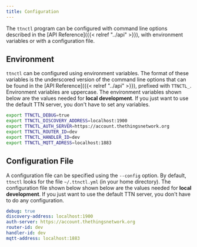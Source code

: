 ```yaml
---
title: Configuration
---
```


The `ttnctl` program can be configured with command line options described in the [API Reference]({{< relref "../api" >}}), with environment variables or with a configuration file.

## Environment

`ttnctl` can be configured using environment variables.
The format of these variables is the underscored version of the command line options that can be found in the [API Reference]({{< relref "../api" >}}), prefixed with `TTNCTL_`. Environment variables are uppercase. The environment variables shown below are the values needed for **local development**. If you just want to use the default TTN server, you don't have to set any variables.

```sh
export TTNCTL_DEBUG=true
export TTNCTL_DISCOVERY_ADDRESS=localhost:1900
export TTNCTL_AUTH_SERVER=https://account.thethingsnetwork.org
export TTNCTL_ROUTER_ID=dev
export TTNCTL_HANDLER_ID=dev
export TTNCTL_MQTT_ADRESS=localhost:1883
```

## Configuration File

A configuration file can be specified using the `--config` option. By default, `ttnctl` looks for the file `~/.ttnctl.yml` (in your home directory).
The configuration file shown below shown below are the values needed for **local development**. If you just want to use the default TTN server, you don't have to do any configuration.

```yaml
debug: true
discovery-address: localhost:1900
auth-server: https://account.thethingsnetwork.org
router-id: dev
handler-id: dev
mqtt-address: localhost:1883
```
